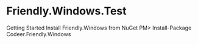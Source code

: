# Friendly.Windows.Test

Getting Started
Install Friendly.Windows from NuGet
PM> Install-Package Codeer.Friendly.Windows
